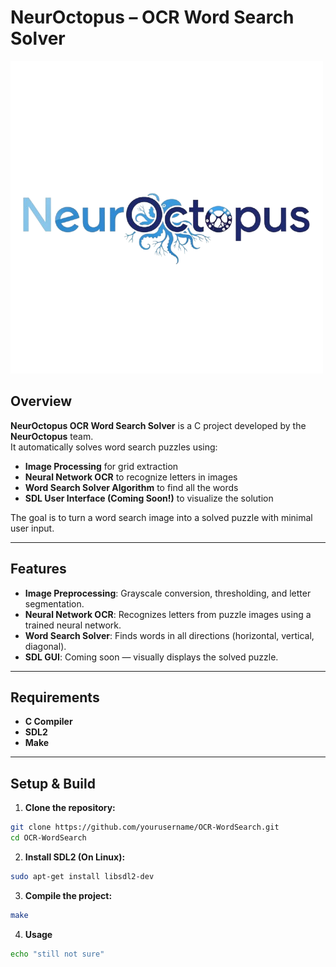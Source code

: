 # NeurOctopus – OCR Word Search Solver

![Project Banner](images/banner.png)

## Overview
**NeurOctopus OCR Word Search Solver** is a C project developed by the **NeurOctopus** team.  
It automatically solves word search puzzles using:

- **Image Processing** for grid extraction  
- **Neural Network OCR** to recognize letters in images  
- **Word Search Solver Algorithm** to find all the words  
- **SDL User Interface (Coming Soon!)** to visualize the solution  

The goal is to turn a word search image into a solved puzzle with minimal user input.

---

## Features

- **Image Preprocessing**: Grayscale conversion, thresholding, and letter segmentation.
- **Neural Network OCR**: Recognizes letters from puzzle images using a trained neural network.
- **Word Search Solver**: Finds words in all directions (horizontal, vertical, diagonal).
- **SDL GUI**: Coming soon — visually displays the solved puzzle.

---

## Requirements

- **C Compiler** 
- **SDL2**
- **Make**

---

## Setup & Build

1. **Clone the repository:**

```bash
git clone https://github.com/yourusername/OCR-WordSearch.git
cd OCR-WordSearch
```

2. **Install SDL2 (On Linux):**

```bash
sudo apt-get install libsdl2-dev
```

3. **Compile the project:**

```bash
make
```

4. **Usage**

```bash
echo "still not sure"
```
